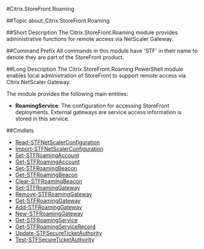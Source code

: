 #Citrix.StoreFront.Roaming

##Topic
about_Citrix.StoreFront.Roaming

##Short Description
The Citrix.StoreFront.Roaming module provides administrative functions for remote access via NetScaler Gateway.

##Command Prefix
All commands in this module have 'STF' in their name to denote they are part of the StoreFront product.

##Long Description
The Citrix.StoreFront.Roaming PowerShell module enables local administration of StoreFront to support remote access via Citrix NetScaler Gateway. 

The module provides the following main entities: 

* **RoamingService**: The configuration for accessing StoreFront deployments. External gateways are service access information is stored in this service.

##Cmdlets

* [Read-STFNetScalerConfiguration](Read-STFNetScalerConfiguration)
* [Import-STFNetScalerConfiguration](Import-STFNetScalerConfiguration)
* [Set-STFRoamingAccount](Set-STFRoamingAccount)
* [Get-STFRoamingAccount](Get-STFRoamingAccount)
* [Set-STFRoamingBeacon](Set-STFRoamingBeacon)
* [Get-STFRoamingBeacon](Get-STFRoamingBeacon)
* [Clear-STFRoamingBeacon](Clear-STFRoamingBeacon)
* [Set-STFRoamingGateway](Set-STFRoamingGateway)
* [Remove-STFRoamingGateway](Remove-STFRoamingGateway)
* [Get-STFRoamingGateway](Get-STFRoamingGateway)
* [Add-STFRoamingGateway](Add-STFRoamingGateway)
* [New-STFRoamingGateway](New-STFRoamingGateway)
* [Get-STFRoamingService](Get-STFRoamingService)
* [Get-STFRoamingServiceRecord](Get-STFRoamingServiceRecord)
* [Update-STFSecureTicketAuthority](Update-STFSecureTicketAuthority)
* [Test-STFSecureTicketAuthority](Test-STFSecureTicketAuthority)
